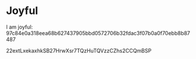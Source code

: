# Joyful

I am joyful: 97c84e0a318eea68b627437905bbd0572706b32fdac3f07b0a0f70ebb8b87487


22extLxekaxhkSB27HrwXsr7TQzHuTQVzzCZhs2CCQmBSP
